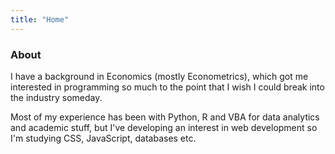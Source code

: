 ```yaml
---
title: "Home"
---
```


### About

I have a background in Economics (mostly Econometrics), which got me interested
in programming so much to the point that I wish I could break into the industry
someday.

Most of my experience has been with Python, R and VBA for data analytics and
academic stuff, but I've developing an interest in web development so I'm
studying CSS, JavaScript, databases etc.
